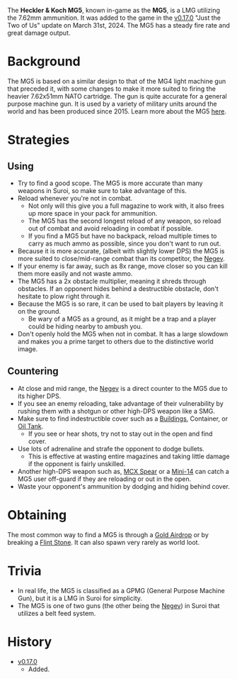 The **Heckler & Koch MG5**, known in-game as the **MG5**, is a LMG utilizing the 7.62mm ammunition. It was added to the game in the [v0.17.0](https://github.com/HasangerGames/suroi/releases/tag/v0.17.0) "Just the Two of Us" update on March 31st, 2024. The MG5 has a steady fire rate and great damage output.

# Background
The MG5 is based on a similar design to that of the MG4 light machine gun that preceded it, with some changes to make it more suited to firing the heavier 7.62x51mm NATO cartridge. The gun is quite accurate for a general purpose machine gun. It is used by a variety of military units around the world and has been produced since 2015. Learn more about the MG5 [here](https://en.wikipedia.org/wiki/Heckler_&_Koch_MG5).

# Strategies
## Using
- Try to find a good scope. The MG5 is more accurate than many weapons in Suroi, so make sure to take advantage of this.
- Reload whenever you're not in combat.
  - Not only will this give you a full magazine to work with, it also frees up more space in your pack for ammunition.
  - The MG5 has the second longest reload of any weapon, so reload out of combat and avoid reloading in combat if possible.
  - If you find a MG5 but have no backpack, reload multiple times to carry as much ammo as possible, since you don't want to run out.
- Because it is more accurate, (albeit with slightly lower DPS) the MG5 is more suited to close/mid-range combat than its competitor, the [Negev](/weapons/guns/negev).
- If your enemy is far away, such as 8x range, move closer so you can kill them more easily and not waste ammo.
- The MG5 has a 2x obstacle multiplier, meaning it shreds through obstacles. If an opponent hides behind a destructible obstacle, don't hesitate to plow right through it.
- Because the MG5 is so rare, it can be used to bait players by leaving it on the ground.
  - Be wary of a MG5 as a ground, as it might be a trap and a player could be hiding nearby to ambush you.
- Don't openly hold the MG5 when not in combat. It has a large slowdown and makes you a prime target to others due to the distinctive world image.

## Countering
- At close and mid range, the [Negev](/weapons/guns/negev) is a direct counter to the MG5 due to its higher DPS.
- If you see an enemy reloading, take advantage of their vulnerability by rushing them with a shotgun or other high-DPS weapon like a SMG.
- Make sure to find indestructible cover such as a [Buildings](/buildings), Container, or [Oil Tank](/obstacles/oil_tank).
  - If you see or hear shots, try not to stay out in the open and find cover.
- Use lots of adrenaline and strafe the opponent to dodge bullets.
  - This is effective at wasting entire magazines and taking little damage if the opponent is fairly unskilled.
- Another high-DPS weapon such as, [MCX Spear](/weapons/guns/mcx_spear) or a [Mini-14](/weapons/guns/mini14) can catch a MG5 user off-guard if they are reloading or out in the open.
- Waste your opponent's ammunition by dodging and hiding behind cover.

# Obtaining
The most common way to find a MG5 is through a [Gold Airdrop](/obstacles/gold_airdrop_crate) or by breaking a [Flint Stone](/obstacles/flint_stone). It can also spawn very rarely as world loot.

# Trivia
- In real life, the MG5 is classified as a GPMG (General Purpose Machine Gun), but it is a LMG in Suroi for simplicity.
- The MG5 is one of two guns (the other being the [Negev](/weapons/guns/negev)) in Suroi that utilizes a belt feed system.

# History

- [v0.17.0](https://github.com/HasangerGames/suroi/releases/tag/v0.17.0)
  - Added.
